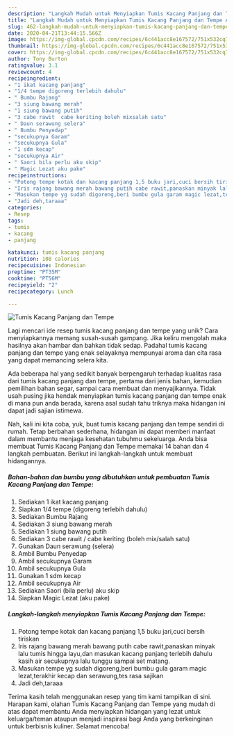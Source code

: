 ```yaml
---
description: "Langkah Mudah untuk Menyiapkan Tumis Kacang Panjang dan Tempe Anti Gagal"
title: "Langkah Mudah untuk Menyiapkan Tumis Kacang Panjang dan Tempe Anti Gagal"
slug: 462-langkah-mudah-untuk-menyiapkan-tumis-kacang-panjang-dan-tempe-anti-gagal
date: 2020-04-21T13:44:15.566Z
image: https://img-global.cpcdn.com/recipes/6c441acc8e167572/751x532cq70/tumis-kacang-panjang-dan-tempe-foto-resep-utama.jpg
thumbnail: https://img-global.cpcdn.com/recipes/6c441acc8e167572/751x532cq70/tumis-kacang-panjang-dan-tempe-foto-resep-utama.jpg
cover: https://img-global.cpcdn.com/recipes/6c441acc8e167572/751x532cq70/tumis-kacang-panjang-dan-tempe-foto-resep-utama.jpg
author: Tony Burton
ratingvalue: 3.1
reviewcount: 4
recipeingredient:
- "1 ikat kacang panjang"
- "1/4 tempe digoreng terlebih dahulu"
- " Bumbu Rajang"
- "3 siung bawang merah"
- "1 siung bawang putih"
- "3 cabe rawit  cabe keriting boleh mixsalah satu"
- " Daun serawung selera"
- " Bumbu Penyedap"
- "secukupnya Garam"
- "secukupnya Gula"
- "1 sdm kecap"
- "secukupnya Air"
- " Saori bila perlu aku skip"
- " Magic Lezat aku pake"
recipeinstructions:
- "Potong tempe kotak dan kacang panjang 1,5 buku jari,cuci bersih tiriskan"
- "Iris rajang bawang merah bawang putih cabe rawit,panaskan minyak lalu tumis hingga layu,dan masukan kacang panjang terlebih dahulu kasih air secukupnya lalu tunggu sampai set matang."
- "Masukan tempe yg sudah digoreng,beri bumbu gula garam magic lezat,terakhir kecap dan serawung,tes rasa sajikan"
- "Jadi deh,taraaa"
categories:
- Resep
tags:
- tumis
- kacang
- panjang

katakunci: tumis kacang panjang 
nutrition: 108 calories
recipecuisine: Indonesian
preptime: "PT35M"
cooktime: "PT56M"
recipeyield: "2"
recipecategory: Lunch

---
```



![Tumis Kacang Panjang dan Tempe](https://img-global.cpcdn.com/recipes/6c441acc8e167572/751x532cq70/tumis-kacang-panjang-dan-tempe-foto-resep-utama.jpg)

Lagi mencari ide resep tumis kacang panjang dan tempe yang unik? Cara menyiapkannya memang susah-susah gampang. Jika keliru mengolah maka hasilnya akan hambar dan bahkan tidak sedap. Padahal tumis kacang panjang dan tempe yang enak selayaknya mempunyai aroma dan cita rasa yang dapat memancing selera kita.

Ada beberapa hal yang sedikit banyak berpengaruh terhadap kualitas rasa dari tumis kacang panjang dan tempe, pertama dari jenis bahan, kemudian pemilihan bahan segar, sampai cara membuat dan menyajikannya. Tidak usah pusing jika hendak menyiapkan tumis kacang panjang dan tempe enak di mana pun anda berada, karena asal sudah tahu triknya maka hidangan ini dapat jadi sajian istimewa.




Nah, kali ini kita coba, yuk, buat tumis kacang panjang dan tempe sendiri di rumah. Tetap berbahan sederhana, hidangan ini dapat memberi manfaat dalam membantu menjaga kesehatan tubuhmu sekeluarga. Anda bisa membuat Tumis Kacang Panjang dan Tempe memakai 14 bahan dan 4 langkah pembuatan. Berikut ini langkah-langkah untuk membuat hidangannya.

<!--inarticleads1-->

##### Bahan-bahan dan bumbu yang dibutuhkan untuk pembuatan Tumis Kacang Panjang dan Tempe:

1. Sediakan 1 ikat kacang panjang
1. Siapkan 1/4 tempe (digoreng terlebih dahulu)
1. Sediakan  Bumbu Rajang
1. Sediakan 3 siung bawang merah
1. Sediakan 1 siung bawang putih
1. Sediakan 3 cabe rawit / cabe keriting (boleh mix/salah satu)
1. Gunakan  Daun serawung (selera)
1. Ambil  Bumbu Penyedap
1. Ambil secukupnya Garam
1. Ambil secukupnya Gula
1. Gunakan 1 sdm kecap
1. Ambil secukupnya Air
1. Sediakan  Saori (bila perlu) aku skip
1. Siapkan  Magic Lezat (aku pake)




<!--inarticleads2-->

##### Langkah-langkah menyiapkan Tumis Kacang Panjang dan Tempe:

1. Potong tempe kotak dan kacang panjang 1,5 buku jari,cuci bersih tiriskan
1. Iris rajang bawang merah bawang putih cabe rawit,panaskan minyak lalu tumis hingga layu,dan masukan kacang panjang terlebih dahulu kasih air secukupnya lalu tunggu sampai set matang.
1. Masukan tempe yg sudah digoreng,beri bumbu gula garam magic lezat,terakhir kecap dan serawung,tes rasa sajikan
1. Jadi deh,taraaa




Terima kasih telah menggunakan resep yang tim kami tampilkan di sini. Harapan kami, olahan Tumis Kacang Panjang dan Tempe yang mudah di atas dapat membantu Anda menyiapkan hidangan yang lezat untuk keluarga/teman ataupun menjadi inspirasi bagi Anda yang berkeinginan untuk berbisnis kuliner. Selamat mencoba!
